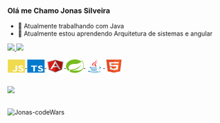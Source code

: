 ### Olá me Chamo Jonas Silveira 
  - 🔭 Atualmente trabalhando com Java 
  - 🌱 Atualmente estou aprendendo Arquitetura de sistemas e angular
<div>
  <a href="https://github.com/jonasssilveira">
  <img height="180em" src="https://github-readme-stats.vercel.app/api?username=jonasssilveira&count_private=true&show_icons=true&theme=darcula&title_color=fffff"/>
  <img height="180em" src="https://github-readme-stats.vercel.app/api/top-langs/?username=jonasssilveira&layout=compact&langs_count=7&theme=dracula"/>
</div>
<div style="display: inline_block"><br>
  <img align="center" alt="Jonas-Js" height="30" width="40" src="https://raw.githubusercontent.com/devicons/devicon/master/icons/javascript/javascript-plain.svg">
  <img align="center" alt="Jonas-Ts" height="30" width="40" src="https://raw.githubusercontent.com/devicons/devicon/master/icons/typescript/typescript-plain.svg">
  <img align="center" alt="Jonas-ng" height="30" width="40" src="https://raw.githubusercontent.com/devicons/devicon/master/icons/angularjs/angularjs-original.svg">
  <img align="center" alt="Jonas-ng" height="30" width="40" src="https://raw.githubusercontent.com/devicons/devicon/master/icons/spring/spring-original.svg">
  <img align="center" alt="Jonas-ng" height="30" width="40" src="https://raw.githubusercontent.com/devicons/devicon/master/icons/java/java-original.svg">
  <img align="center" alt="Jonas-HTML" height="30" width="40" src="https://raw.githubusercontent.com/devicons/devicon/master/icons/html5/html5-original.svg">
</div>

  ##

<div>
<a href="https://www.linkedin.com/in/jonas-silveira01/" target="_blank"><img src="https://img.shields.io/badge/-LinkedIn-%230077B5?style=for-the-badge&logo=linkedin&logoColor=white" target="_blank"></a>
</div>
  
  ##
 <div>
   <img align="center" alt="Jonas-codeWars" src="https://www.codewars.com/users/JonaSilveira/badges/large">
 </div>
  
  ##
<!--
<div>
  ![Snake animation](https://github.com/rafaballerini/rafaballerini/blob/output/github-contribution-grid-snake.svg)
</div>
-->
